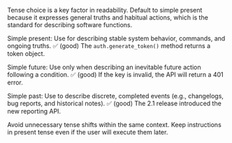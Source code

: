 Tense choice is a key factor in readability. Default to simple present because it expresses general truths and habitual actions, which is the standard for describing software functions.

Simple present: Use for describing stable system behavior, commands, and ongoing truths.
✅ (good) The `auth.generate_token()` method returns a token object.

Simple future: Use only when describing an inevitable future action following a condition.
✅ (good) If the key is invalid, the API will return a 401 error.

Simple past: Use to describe discrete, completed events (e.g., changelogs, bug reports, and historical notes).
✅ (good) The 2.1 release introduced the new reporting API.

Avoid unnecessary tense shifts within the same context. Keep instructions in present tense even if the user will execute them later.